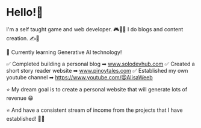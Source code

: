 # Hello!👋

I'm a self taught game and web developer. 🎮👨‍💻
I do blogs and content creation. ✍🎥

🎯 Currently learning Generative AI technology!

✅ Completed building a personal blog ➡ www.solodevhub.com
✅ Created a short story reader website ➡ www.pinoytales.com
✅ Established my own youtube channel ➡ https://www.youtube.com/@AIisaWeeb

⭐ My dream goal is to create a personal website that will generate lots of revenue 😁 

⭐ And have a consistent stream of income from the projects that I have established! 💪😤
